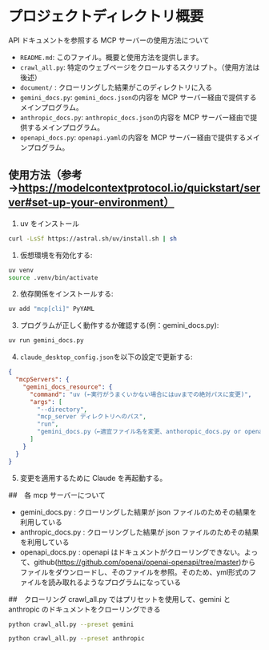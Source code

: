 # プロジェクトディレクトリ概要

API ドキュメントを参照する MCP サーバーの使用方法について

- `README.md`: このファイル。概要と使用方法を提供します。
- `crawl_all.py`: 特定のウェブページをクロールするスクリプト。（使用方法は後述）
- `document/` : クローリングした結果がこのディレクトリに入る
- `gemini_docs.py`: `gemini_docs.json`の内容を MCP サーバー経由で提供するメインプログラム。
- `anthropic_docs.py`: `anthropic_docs.json`の内容を MCP サーバー経由で提供するメインプログラム。
- `openapi_docs.py`: `openapi.yaml`の内容を MCP サーバー経由で提供するメインプログラム。

## 使用方法（参考 →https://modelcontextprotocol.io/quickstart/server#set-up-your-environment）

1. uv をインストール

```bash
curl -LsSf https://astral.sh/uv/install.sh | sh
```

1. 仮想環境を有効化する:

```bash
uv venv
source .venv/bin/activate
```

2. 依存関係をインストールする:

```bash
uv add "mcp[cli]" PyYAML
```

3. プログラムが正しく動作するか確認する(例：gemini_docs.py):

```bash
uv run gemini_docs.py
```

4. `claude_desktop_config.json`を以下の設定で更新する:

```json
{
  "mcpServers": {
    "gemini_docs_resource": {
      "command": "uv (←実行がうまくいかない場合にはuvまでの絶対パスに変更)",
      "args": [
        "--directory",
        "mcp_server ディレクトリへのパス",
        "run",
        "gemini_docs.py（←適宜ファイル名を変更、anthoropic_docs.py or openapi_docs.py）"
      ]
    }
  }
}
```

5. 変更を適用するために Claude を再起動する。

##　各 mcp サーバーについて

- gemini_docs.py : クローリングした結果が json ファイルのためその結果を利用している
- anthropic_docs.py : クローリングした結果が json ファイルのためその結果を利用している
- openapi_docs.py : openapi はドキュメントがクローリングできない。よって、github(https://github.com/openai/openai-openapi/tree/master)からファイルをダウンロードし、そのファイルを参照。そのため、yml形式のファイルを読み取れるようなプログラムになっている

##　クローリング
crawl_all.py ではプリセットを使用して、gemini と anthropic のドキュメントをクローリングできる

```bash
python crawl_all.py --preset gemini

python crawl_all.py --preset anthropic
```
